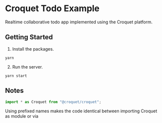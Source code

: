 # Croquet Todo Example

Realtime collaborative todo app implemented using the Croquet platform.

## Getting Started

1. Install the packages.

```
yarn
```

2. Run the server.

```
yarn start
```

## Notes

```javascript
import * as Croquet from "@croquet/croquet";
```

Using prefixed names makes the code identical between importing Croquet
as module or via <script> tag and matches our other docs.

## Optimistic Updating

When updating the UI, you basically have two choices:

1. optimistically update the UI as soon as the user takes action, or
2. wait for a message from the server to update the UI.

Optimistic updates make the UI feel more responsive, as there is no latency between
the user's action and the UI updating. However, whenever the UI is being optimistically updated,
there is a possibility of inconsistent ordering and/or jumping across devices.

Consider the following scenario:
- User A adds a todo. Todos contains [1, 2, OptimisticTodoA]
- User B adds a todo. Todos contains [1, 2, OptimisticTodoB]
- User A receives B's message: Todos contain [1, 2, OptimisticTodoA, TodoB]
- User A receives A's message

At this point, there are two options:

1. Remove OptimisticTodoA from the list and insert at the end of the list, in
   which case Todos contain [1, 2, TodoB, TodoA].
   This would ensure that all devices see the same list of todos, but would cause
   the new todo to "jump" from third to fourth position. In reality, given the
   small size of this example, it would likely hardly be noticeable.
2. Remove OptimisticTodoA from the list and insert in place, in which case
   Todos contain [1, 2, TodoA, TodoB].
   This would prevent any kind of "jumping" of todos, but would mean that
   different devices see a different ordering of todos.

Interestingly, there's no right answer here. The best solution will be up to
the discretion of the developer.

